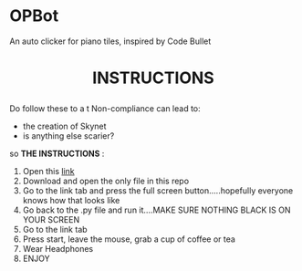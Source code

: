 # OPBot
An auto clicker for piano tiles, inspired by Code Bullet


# <p style="text-align: center;">  INSTRUCTIONS  
  Do follow these to a t
  Non-compliance can lead to:
  - the creation of Skynet
  - is anything else scarier?
  
  
  so <b>THE INSTRUCTIONS</b> : 
  1. Open this [link](https://www.agame.com/game/magic-piano-tiles)
  2. Download and open the only file in this repo
  3. Go to the link tab and press the full screen button.....hopefully everyone knows how that looks like
  4. Go back to the .py file and run it....MAKE SURE NOTHING BLACK IS ON YOUR SCREEN
  5. Go to the link tab
  6. Press start, leave the mouse, grab a cup of coffee or tea
  7. Wear Headphones
  8. ENJOY

